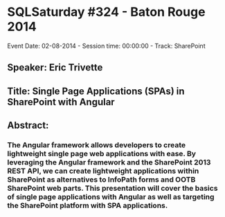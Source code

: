 # SQLSaturday #324 - Baton Rouge 2014
Event Date: 02-08-2014 - Session time: 00:00:00 - Track: SharePoint
## Speaker: Eric Trivette
## Title: Single Page Applications (SPAs) in SharePoint with Angular
## Abstract:
### The Angular framework allows developers to create lightweight single page web applications with ease. By leveraging the Angular framework and the SharePoint 2013 REST API, we can create lightweight applications within SharePoint as alternatives to InfoPath forms and OOTB SharePoint web parts. This presentation will cover the basics of single page applications with Angular as well as targeting the SharePoint platform with SPA applications.
